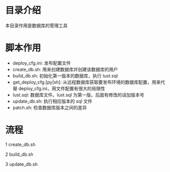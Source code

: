 # 目录介绍

本目录作用是数据库的管理工具

# 脚本作用

- deploy_cfg.ini: 发布配置文件
- create_db.sh: 用来创建数据库并创建该数据库的用户
- build_db.sh: 初始化第一版本的数据库，执行 lust.sql
- get_deploy_cfg.[py|sh]: 从远程数据库获取要发布环境的数据库配置，用来代替 deploy_cfg.ini，用文件配置有很大的局限性
- lust.sql: 数据库文件。lust.sql 为第一版，后面有修改的话加版本号
- update_db.sh: 执行相应版本的 sql 文件
- patch.sh: 检查数据库版本之间的差异

# 流程

1 create_db.sh

2 build_db.sh

3 update_db.sh
